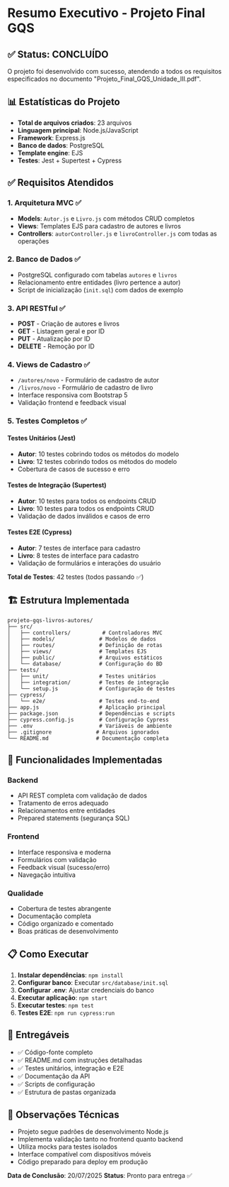 # Resumo Executivo - Projeto Final GQS

## ✅ Status: CONCLUÍDO

O projeto foi desenvolvido com sucesso, atendendo a todos os requisitos especificados no documento "Projeto_Final_GQS_Unidade_III.pdf".

## 📊 Estatísticas do Projeto

- **Total de arquivos criados**: 23 arquivos
- **Linguagem principal**: Node.js/JavaScript
- **Framework**: Express.js
- **Banco de dados**: PostgreSQL
- **Template engine**: EJS
- **Testes**: Jest + Supertest + Cypress

## ✅ Requisitos Atendidos

### 1. Arquitetura MVC ✅
- **Models**: `Autor.js` e `Livro.js` com métodos CRUD completos
- **Views**: Templates EJS para cadastro de autores e livros
- **Controllers**: `autorController.js` e `livroController.js` com todas as operações

### 2. Banco de Dados ✅
- PostgreSQL configurado com tabelas `autores` e `livros`
- Relacionamento entre entidades (livro pertence a autor)
- Script de inicialização (`init.sql`) com dados de exemplo

### 3. API RESTful ✅
- **POST** - Criação de autores e livros
- **GET** - Listagem geral e por ID
- **PUT** - Atualização por ID
- **DELETE** - Remoção por ID

### 4. Views de Cadastro ✅
- `/autores/novo` - Formulário de cadastro de autor
- `/livros/novo` - Formulário de cadastro de livro
- Interface responsiva com Bootstrap 5
- Validação frontend e feedback visual

### 5. Testes Completos ✅

#### Testes Unitários (Jest)
- **Autor**: 10 testes cobrindo todos os métodos do modelo
- **Livro**: 12 testes cobrindo todos os métodos do modelo
- Cobertura de casos de sucesso e erro

#### Testes de Integração (Supertest)
- **Autor**: 10 testes para todos os endpoints CRUD
- **Livro**: 10 testes para todos os endpoints CRUD
- Validação de dados inválidos e casos de erro

#### Testes E2E (Cypress)
- **Autor**: 7 testes de interface para cadastro
- **Livro**: 8 testes de interface para cadastro
- Validação de formulários e interações do usuário

**Total de Testes**: 42 testes (todos passando ✅)

## 🏗️ Estrutura Implementada

```
projeto-gqs-livros-autores/
├── src/
│   ├── controllers/          # Controladores MVC
│   ├── models/              # Modelos de dados
│   ├── routes/              # Definição de rotas
│   ├── views/               # Templates EJS
│   ├── public/              # Arquivos estáticos
│   └── database/            # Configuração do BD
├── tests/
│   ├── unit/                # Testes unitários
│   ├── integration/         # Testes de integração
│   └── setup.js             # Configuração de testes
├── cypress/
│   └── e2e/                 # Testes end-to-end
├── app.js                   # Aplicação principal
├── package.json             # Dependências e scripts
├── cypress.config.js        # Configuração Cypress
├── .env                     # Variáveis de ambiente
├── .gitignore              # Arquivos ignorados
└── README.md               # Documentação completa
```

## 🚀 Funcionalidades Implementadas

### Backend
- API REST completa com validação de dados
- Tratamento de erros adequado
- Relacionamentos entre entidades
- Prepared statements (segurança SQL)

### Frontend
- Interface responsiva e moderna
- Formulários com validação
- Feedback visual (sucesso/erro)
- Navegação intuitiva

### Qualidade
- Cobertura de testes abrangente
- Documentação completa
- Código organizado e comentado
- Boas práticas de desenvolvimento

## 📋 Como Executar

1. **Instalar dependências**: `npm install`
2. **Configurar banco**: Executar `src/database/init.sql`
3. **Configurar .env**: Ajustar credenciais do banco
4. **Executar aplicação**: `npm start`
5. **Executar testes**: `npm test`
6. **Testes E2E**: `npm run cypress:run`

## 🎯 Entregáveis

- ✅ Código-fonte completo
- ✅ README.md com instruções detalhadas
- ✅ Testes unitários, integração e E2E
- ✅ Documentação da API
- ✅ Scripts de configuração
- ✅ Estrutura de pastas organizada

## 📝 Observações Técnicas

- Projeto segue padrões de desenvolvimento Node.js
- Implementa validação tanto no frontend quanto backend
- Utiliza mocks para testes isolados
- Interface compatível com dispositivos móveis
- Código preparado para deploy em produção

**Data de Conclusão**: 20/07/2025
**Status**: Pronto para entrega ✅


